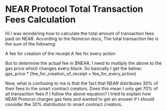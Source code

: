 
# NEAR Protocol Total Transaction Fees Calculation

Hi I was wondering how to calculate the total amount of transaction fees paid on NEAR.
According to the Nomicon docs, The total transaction fee is the sum of the following:

A fee for creation of the receipt
A fee for every action

But to determine the actual fee in $NEAR, I need to multiply the above to the gas price which changes every block.
So basically I get the below:
gas_price * (fee_for_creation_of_receipt + fee_for_every_action)

Now, what is confusing to me is that the fact that NEAR distributes 30% of their fees to the smart contract creators. Does this mean I only get 70% of all transaction fees if I follow the above equation?
I tried to explain how NEAR Protocol charges gas fees and wanted to get an answer if I should consider the 30% distribution to smart contract creators.

        